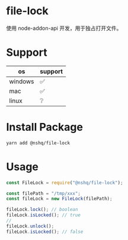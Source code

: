 # file-lock

使用 node-addon-api 开发，用于独占打开文件。

# Support

| os      | support |
| ------- | ------- |
| windows | ✅      |
| mac     | ✅      |
| linux   | ❔      |

# Install Package

```bash
yarn add @nshq/file-lock
```

# Usage

```javascript
const FileLock = require("@nshq/file-lock");

const filePath = "/tmp/xxx";
const fileLock = new FileLock(filePath);

fileLock.lock(); // boolean
fileLock.isLocked(); // true
//
fileLock.unlock();
fileLock.isLocked(); // false
```
